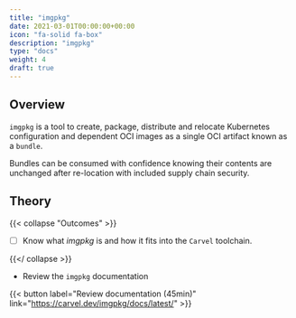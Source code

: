 ```yaml
---
title: "imgpkg"
date: 2021-03-01T00:00:00+00:00
icon: "fa-solid fa-box"
description: "imgpkg"
type: "docs"
weight: 4
draft: true
---
```


## Overview

`imgpkg` is a tool to create, package, distribute and relocate Kubernetes configuration and dependent OCI images as a single OCI artifact known as a `bundle`.

Bundles can be consumed with confidence knowing their contents are unchanged after re-location with included supply chain security.

## Theory

{{< collapse "Outcomes" >}}

- [ ] Know what _imgpkg_ is and how it fits into the `Carvel` toolchain.

{{</ collapse >}}

- Review the `imgpkg` documentation

{{< button label="Review documentation (45min)" link="https://carvel.dev/imgpkg/docs/latest/" >}}
<br/>
